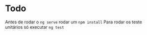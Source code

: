 # Todo
Antes de rodar o  `ng serve` rodar um `npm install`
Para rodar os teste unitários só executar `ng test`
